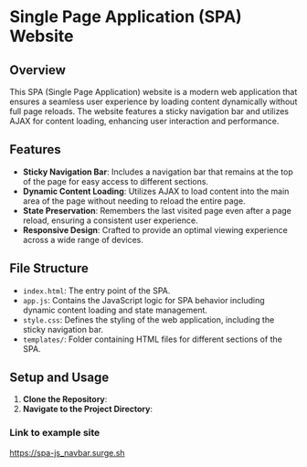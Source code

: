 # Single Page Application (SPA) Website

## Overview

This SPA (Single Page Application) website is a modern web application that ensures a seamless user experience by loading content dynamically without full page reloads. The website features a sticky navigation bar and utilizes AJAX for content loading, enhancing user interaction and performance.

## Features

- **Sticky Navigation Bar**: Includes a navigation bar that remains at the top of the page for easy access to different sections.
- **Dynamic Content Loading**: Utilizes AJAX to load content into the main area of the page without needing to reload the entire page.
- **State Preservation**: Remembers the last visited page even after a page reload, ensuring a consistent user experience.
- **Responsive Design**: Crafted to provide an optimal viewing experience across a wide range of devices.

## File Structure


- `index.html`: The entry point of the SPA.
- `app.js`: Contains the JavaScript logic for SPA behavior including dynamic content loading and state management.
- `style.css`: Defines the styling of the web application, including the sticky navigation bar.
- `templates/`: Folder containing HTML files for different sections of the SPA.

## Setup and Usage

1. **Clone the Repository**:
2. **Navigate to the Project Directory**:

### Link to example site
https://spa-js_navbar.surge.sh
